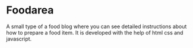 # Foodarea

A small type of a food blog where you can see detailed instructions about how to prepare a food item. It is developed with the help of html css and javascript.
